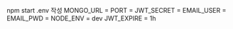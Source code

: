 npm start
.env 작성
MONGO_URL   = 
PORT        = 
JWT_SECRET  = 
EMAIL_USER  = 
EMAIL_PWD   = 
NODE_ENV    = dev
JWT_EXPIRE  = 1h